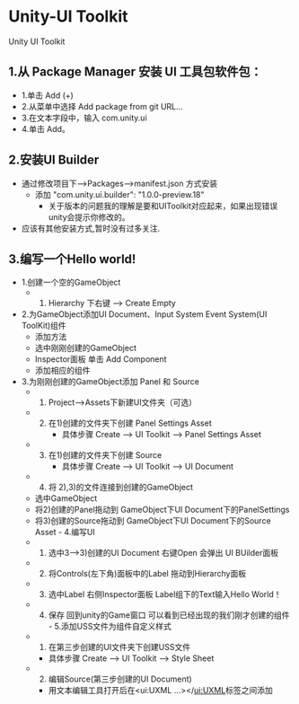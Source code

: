 # Unity-UI Toolkit
Unity UI Toolkit
## 1.从 Package Manager 安装 UI 工具包软件包：
  - 1.单击 Add (+) 
  - 2.从菜单中选择 Add package from git URL… 
  - 3.在文本字段中，输入 com.unity.ui 
  - 4.单击 Add。
## 2.安装UI Builder
   - 通过修改项目下-->Packages-->manifest.json 方式安装
      - 添加 "com.unity.ui.builder": "1.0.0-preview.18"
        - 关于版本的问题我的理解是要和UIToolkit对应起来，如果出现错误unity会提示你修改的。
   - 应该有其他安装方式,暂时没有过多关注.
## 3.编写一个Hello world!
   - 1.创建一个空的GameObject
     - 1) Hierarchy 下右键 --> Create Empty
   - 2.为GameObject添加UI Document、Input System Event System(UI ToolKit)组件
     - 添加方法  
      - 选中刚刚创建的GameObject 
      - Inspector面板 单击 Add Component
      - 添加相应的组件
   - 3.为刚刚创建的GameObject添加 Panel 和 Source
     - 1) Project-->Assets下新建UI文件夹（可选）
     - 2) 在1)创建的文件夹下创建 Panel Settings Asset
          - 具体步骤 Create --> UI Toolkit --> Panel Settings Asset
     - 3) 在1)创建的文件夹下创建 Source
          - 具体步骤 Create --> UI Toolkit --> UI Document
     - 4) 将 2),3)的文件连接到创建的GameObject
      - 选中GameObject
      - 将2)创建的Panel拖动到 GameObject下UI Document下的PanelSettings
      - 将3)创建的Source拖动到 GameObject下UI Document下的Source Asset
    - 4.编写UI
      - 1) 选中3-->3)创建的UI Document 右键Open 会弹出 UI BUilder面板
      - 2) 将Controls(左下角)面板中的Label 拖动到Hierarchy面板
      - 3) 选中Label 右侧Inspector面板 Label组下的Text输入Hello World！
      - 4) 保存 回到unity的Game窗口 可以看到已经出现的我们刚才创建的组件
    - 5.添加USS文件为组件自定义样式
      - 1) 在第三步创建的UI文件夹下创建USS文件
        - 具体步骤 Create --> UI Toolkit --> Style Sheet
      - 2) 编辑Source(第三步创建的UI Document)
        - 用文本编辑工具打开后在<ui:UXML ...></<ui:UXML>标签之间添加 <Style src="MyUI.uss" /> MyUI.uss为刚刚第一步创建的文件
      - 3) 像写css一样写一个样式
        - 第一步创建的文件下添加
          ```css
            .MyUI{
              color: red;
              display: flex;
              justify-content: center;
            }
          ``` 
  
